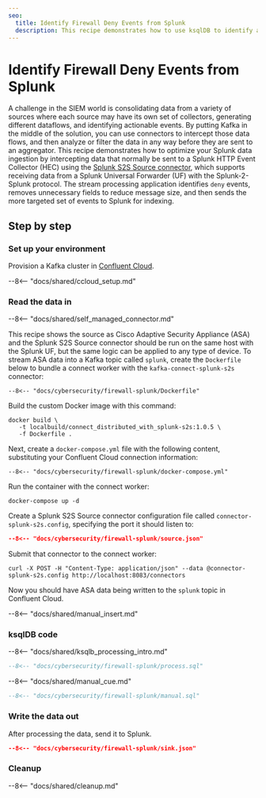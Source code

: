 ```yaml
---
seo:
  title: Identify Firewall Deny Events from Splunk
  description: This recipe demonstrates how to use ksqlDB to identify and filter firewall deny events from Splunk
---
```


# Identify Firewall Deny Events from Splunk

A challenge in the SIEM world is consolidating data from a variety of sources where each source may have its own set of collectors, generating different dataflows, and identifying actionable events.
By putting Kafka in the middle of the solution, you can use connectors to intercept those data flows, and then analyze or filter the data in any way before they are sent to an aggregator.
This recipe demonstrates how to optimize your Splunk data ingestion by intercepting data that normally be sent to a Splunk HTTP Event Collector (HEC) using the [Splunk S2S Source connector](https://docs.confluent.io/kafka-connect-splunk-s2s/current/overview.html), which supports receiving data from a Splunk Universal Forwarder (UF) with the Splunk-2-Splunk protocol. 
The stream processing application identifies `deny` events, removes unnecessary fields to reduce message size, and then sends the more targeted set of events to Splunk for indexing.

## Step by step

### Set up your environment

Provision a Kafka cluster in [Confluent Cloud](https://www.confluent.io/confluent-cloud/tryfree/?utm_source=github&utm_medium=ksqldb_recipes&utm_campaign=firewall).

--8<-- "docs/shared/ccloud_setup.md"

### Read the data in

--8<-- "docs/shared/self_managed_connector.md"

This recipe shows the source as Cisco Adaptive Security Appliance (ASA) and the Splunk S2S Source connector should be run on the same host with the Splunk UF, but the same logic can be applied to any type of device.
To stream ASA data into a Kafka topic called `splunk`, create the `Dockerfile` below to bundle a connect worker with the `kafka-connect-splunk-s2s` connector:

```text
--8<-- "docs/cybersecurity/firewall-splunk/Dockerfile"
```

Build the custom Docker image with this command:

```
docker build \
   -t localbuild/connect_distributed_with_splunk-s2s:1.0.5 \
   -f Dockerfile .
```

Next, create a `docker-compose.yml` file with the following content, substituting your Confluent Cloud connection information:

```text
--8<-- "docs/cybersecurity/firewall-splunk/docker-compose.yml"
```

Run the container with the connect worker:

```
docker-compose up -d
```

Create a Splunk S2S Source connector configuration file called `connector-splunk-s2s.config`, specifying the port it should listen to:

```json
--8<-- "docs/cybersecurity/firewall-splunk/source.json"
```

Submit that connector to the connect worker:

```
curl -X POST -H "Content-Type: application/json" --data @connector-splunk-s2s.config http://localhost:8083/connectors
```

Now you should have ASA data being written to the `splunk` topic in Confluent Cloud.

--8<-- "docs/shared/manual_insert.md"

### ksqlDB code

--8<-- "docs/shared/ksqlb_processing_intro.md"

```sql
--8<-- "docs/cybersecurity/firewall-splunk/process.sql"
```

--8<-- "docs/shared/manual_cue.md"

```sql
--8<-- "docs/cybersecurity/firewall-splunk/manual.sql"
```

### Write the data out

After processing the data, send it to Splunk.

```json
--8<-- "docs/cybersecurity/firewall-splunk/sink.json"
```

### Cleanup

--8<-- "docs/shared/cleanup.md"
